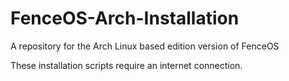 # FenceOS-Arch-Installation
A repository for the Arch Linux based edition version of FenceOS

These installation scripts require an internet connection.
